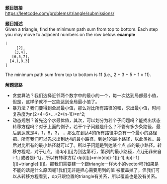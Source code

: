 **题目链接**  
https://leetcode.com/problems/triangle/submissions/  

**题目描述**  
Given a triangle, find the minimum path sum from top to bottom. Each step you may move to adjacent numbers on the row below.
**example**  
```
[
     [2],
    [3,4],
   [6,5,7],
  [4,1,8,3]
]
```
The minimum path sum from top to bottom is 11 (i.e., 2 + 3 + 5 + 1 = 11).  

**解题思路**  
* 贪婪算法？我们选择近邻两个数字中的最小的一个，每一次达到局部最小值，但是，这样子就不一定能达到全局最小值了。  
* 暴力法？我们要得到全局最小值，那么对比所有路径的和，求出最小值，时间复杂度为n(2+4+6+...+2*(n-1))=n^2;  
* 动态规划？首先这个求最优值，其次，可以划分为若个子问题吗？能找出状态转移方程吗？对于上面的例子，若干个子问题是什么？不管有多少条路径，最后到达就是4，1，8，3，
，那么在到达4的所有路径中总有一个最小的路径把。所有我们可以先求出到达4的最小路径，到达1的最小路径，以此类推。最后对比所有的最小路径就可以了。所以子问题是到达某个点
点的最小路径。转移方程呢，对于i,j点，设dp[i][j]为到达第i行，第j列的最小路径，点i,j无非来自i-1,j 或者是i-1,j，所以有转移方程
dp[i][j]=min(dp[i-1][j-1],dp[i-1][j])+triangle[i][j]。那我们需要建一个跟triangle一样大小的vector吗?如果是不能的话是什么原因呢?我们无非是担心需要用到的值
被覆盖掉了，但我们可以从转移方程看到，dp只跟位置的triangle有关系，所以覆盖也是没有关系。
